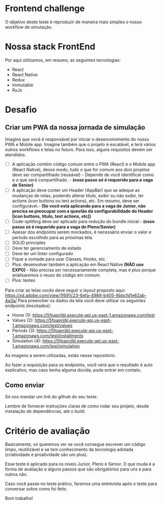 # Frontend challenge

O objetivo deste teste é reproduzir de maneira mais simples o nosso workflow de simulação.

# Nossa stack FrontEnd
Por aqui utilizamos, em resumo, as seguintes tecnologias:
- React
- React Native
- Redux
- Immutable
- RxJs


# Desafio
## Criar um PWA da nossa jornada de simulação

Imagine que você é responsável por iniciar o desenvolvimento do nosso PWA e Mobile app. Imagine também que o projeto é escalável, e terá vários outros workflows e telas no futuro. Para isso, alguns requisitos devem ser atendidos.

- [ ] A aplicação contém código comum entre o PWA (React) e o Mobile app (React Native), desse modo, tudo o que for comum aos dois projetos deve ser compartilhado (reusável) - Depende de você identificar como e o que será compartilhado. - <b>(esse passo só é requerido para a vaga de Senior)</b>
- [ ] A aplicação deve conter um Header (AppBar) que se adeque as mudanças de rotas, podendo alterar título, exibir ou não exibir, ter actions (icon buttons ou text actions), etc. Em resumo, deve ser configurável.- <b>(Se você está aplicando para a vaga de Junior, não precisa se preocupar com a questão da configurabilidade do Header [icon buttons, titulo, text actions, etc])</b>
- [ ] Code-splitting deve ser aplicado para redução do bundle inicial.- <b>(esse passo só é requerido para a vaga de Pleno/Senior)</b>
- [ ] Apesar dos endpoints serem mockados, é necessário enviar o valor e período escolhido para as próximas tela.
- [ ] SOLID principles
- [ ] Deve ter gerenciamento de estado
- [ ] Deve ter um linter configurado
- [ ] Fique a vontade para usar Classes, Hooks, etc.
- [ ] Plus: desenvolver também a aplicação em React Native **(NÃO use EXPO)** - Não precisa ser necessariamente completa, mas é plus porque analisaremos o reuso do código em comum.
- [ ] Plus: testes

Para criar as telas vocês deve seguir o layout proposto aqui: https://xd.adobe.com/view/1f691c23-6efa-4989-b405-9bbcfd1e62ab-4a3a/
Para preencher os dados da tela você deve utilizar os seguintes endpoints (mockados):
- Home (1): https://5fpaprjjbl.execute-api.us-east-1.amazonaws.com/test
- Values (2): https://5fpaprjjbl.execute-api.us-east-1.amazonaws.com/test/values
- Periods (3): https://5fpaprjjbl.execute-api.us-east-1.amazonaws.com/test/installments
- Simulation (4): https://5fpaprjjbl.execute-api.us-east-1.amazonaws.com/test/simulation

As imagens a serem utilizadas, estão nesse repositório.

Ao fazer a requisição para os endpoints, você verá que o resultado é auto explicativo, mas caso tenha alguma dúvida, pode entrar em contato.

## Como enviar
Só nos mandar um link do github do seu teste.

Lembre de fornecer instruções claras de como rodar seu projeto, desde instalação de dependências, até o build.

# Critério de avaliação

Basicamente, só queremos ver se você consegue escrever um código limpo, reutilizável e se tem conhecimento da tecnologia adotada (criatividade e proatividade são um plus).

Esse teste é aplicado para os níveis Junior, Pleno e Senior. O que muda é a forma de avaliação e alguns passos que são obrigatórios para uns e para outros não.

Caso você passe no teste prático, faremos uma entrevista após o teste para conversar sobre como foi feito.

Bom trabalho!

